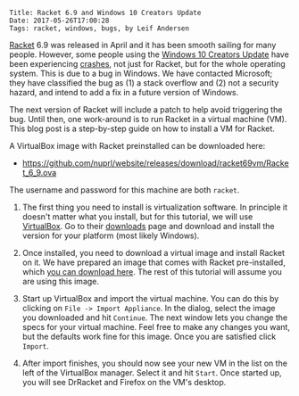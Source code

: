     Title: Racket 6.9 and Windows 10 Creators Update
    Date: 2017-05-26T17:00:28
    Tags: racket, windows, bugs, by Leif Andersen

[Racket][racket] 6.9 was released in April and it has been smooth sailing for
many people. However, some people using the [Windows 10 Creators Update][WCU] have
been experiencing [crashes][crash], not just for Racket, but for the whole
operating system. This is due to a bug in Windows. We have contacted Microsoft;
they have classified the bug as (1) a stack overflow and (2) not a security
hazard, and intend to add a fix in a future version of Windows.

The next version of Racket will include a patch to help avoid triggering the bug.
Until then, one work-around is to run Racket in a virtual machine (VM).
This blog post is a step-by-step guide on how to install a VM for Racket.

A VirtualBox image with Racket preinstalled can be downloaded here:

- <https://github.com/nuprl/website/releases/download/racket69vm/Racket_6_9.ova>

The username and password for this machine are both `racket`.

<!-- more -->

1. The first thing you need to install is virtualization software. In principle
it doesn't matter what you install, but for this tutorial, we will use
[VirtualBox][virtualbox]. Go to their [downloads][vboxdownload] page and
download and install the version for your platform (most likely Windows).

2. Once installed, you need to download a virtual image and install Racket on
it. We have prepared an image that comes with Racket pre-installed, which [you
can download here][vm]. The rest of this tutorial will assume you are using
this image.

3. Start up VirtualBox and import the virtual machine. You can do this by
clicking on `File -> Import Appliance`. In the dialog, select the image you
downloaded and hit `Continue`. The next window lets you change the specs for
your virtual machine. Feel free to make any changes you want, but the defaults
work fine for this image. Once you are satisfied click `Import`.

4. After import finishes, you should now see your new VM in the list on the left of the
VirtualBox manager. Select it and hit `Start`. Once started up, you will see
DrRacket and Firefox on the VM's desktop.

[racket]: http://racket-lang.org/
[vm]: https://github.com/nuprl/website/releases/download/racket69vm/Racket_6_9.ova
[crash]: https://github.com/racket/racket/issues/1671
[virtualbox]: https://www.virtualbox.org/
[vboxdownload]: https://www.virtualbox.org/wiki/Downloads
[WCU]: https://blogs.windows.com/windowsexperience/2017/04/11/whats-new-in-the-windows-10-creators-update/
